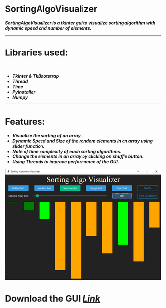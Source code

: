# SortingAlgoVisualizer
<b><i>SortingAlgoVisualizer is a tkinter gui to visualize sorting algorithm with dynamic speed and number of elements.</i></b>
<hr>
<h1>Libraries used:</h1><br>
<ul>
<b><i>
<li>Tkinter & TkBootstrap</li>
<li>Thread</li>
<li>Time</li>
<li>Pyinstaller</li>
<li>Numpy</li>
</b></i>
</ul>
<hr>
<h1>Features:</h1>
<ul>
<b><i>

<li>Visualize the sorting of an array.</li>
<li>Dynamic Speed and Size of the random elements in an array using slider function.</li>
<li>Note of time complexity of each sorting algorithms.</li>
<li>Change the elements in an array by clicking on shuffle button.
<li>Using Threads to improve performance of the GUI.</i></b>
</ul>
<img src="sortingAlgo.png">
<h1>Download the GUI <i><a href="https://drive.google.com/file/d/1c_rfZoXpDPGAe2tqE96h8GoF5BHeu28m/view?usp=share_link">Link</a></i></h1>
